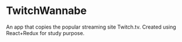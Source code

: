 # TwitchWannabe
An app that copies the popular streaming site Twitch.tv. Created using React+Redux for study purpose.
